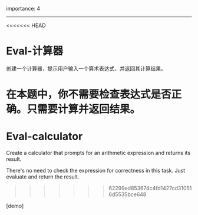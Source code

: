 importance: 4

---

<<<<<<< HEAD
# Eval-计算器

创建一个计算器，提示用户输入一个算术表达式，并返回其计算结果。

在本题中，你不需要检查表达式是否正确。只需要计算并返回结果。
=======
# Eval-calculator

Create a calculator that prompts for an arithmetic expression and returns its result.

There's no need to check the expression for correctness in this task. Just evaluate and return the result.
>>>>>>> 62299ed853674c4fd1427cd310516d5535bce648

[demo]
